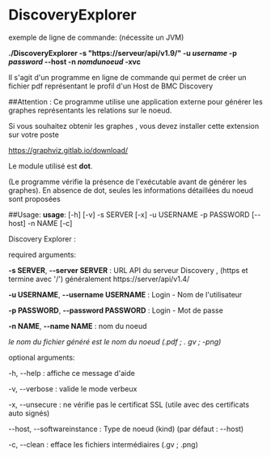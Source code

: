 # DiscoveryExplorer


exemple de ligne de commande: (nécessite un JVM)

**./DiscoveryExplorer -s "https://serveur/api/v1.9/" -u *username* -p *password* --host -n *nomdunoeud*  -xvc**

Il s'agit d'un programme en ligne de commande qui permet de créer un fichier pdf représentant le profil d'un Host de BMC Discovery


##Attention : 
Ce programme utilise une application externe pour générer les graphes représentants les relations sur le noeud.

Si vous souhaitez obtenir les graphes , vous devez installer cette extension sur votre poste

https://graphviz.gitlab.io/download/

Le module utilisé est **dot**. 

(Le programme vérifie la présence de l'exécutable avant de générer les graphes). En absence de dot, seules les informations détaillées du noeud sont proposées 


##Usage:
**usage**: [-h] [-v] -s SERVER [-x] -u USERNAME -p PASSWORD [--host] -n NAME [-c]


Discovery Explorer :


required arguments:

**-s SERVER**, **--server SERVER**   :         URL API du serveur Discovery , (https et termine avec
      '/') généralement https://server/api/v1.4/

**-u USERNAME**, **--username USERNAME**   :     Login - Nom de l'utilisateur


**-p PASSWORD**, **--password PASSWORD**   :      Login - Mot de passe


**-n NAME**, **--name NAME** :  nom du noeud

*le nom du fichier généré est le nom du noeud (.pdf ; . gv ; -png)*


optional arguments:


-h, --help :           affiche ce message d'aide

-v, --verbose :        valide le mode verbeux

-x, --unsecure :       ne vérifie pas le certificat SSL (utile avec des certificats auto signés)

--host, --softwareinstance :              Type de noeud (kind) (par défaut : --host)


-c, --clean :          efface les fichiers intermédiaires (.gv ; .png)